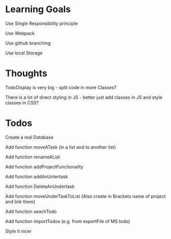 # Learning Goals

Use Single Responsibility principle

Use Webpack

Use github branching

Use local Storage

# Thoughts

TodoDisplay is very big - split code in more Classes?

There is a lot of direct styling in JS - better just add classes in JS and style classes in CSS?

# Todos

Create a real Database

Add function moveATask (in a list and to another list)

Add function renameAList

Add function addProjectFunctionality

Add function addAnUntertask

Add function DeleteAnUndertask

Add function moveUnderTaskToList (Also create in Brackets name of project and link them)

Add function seachTodo

Add function importTodos (e.g. from exportFile of MS todo)

Style it nicer
